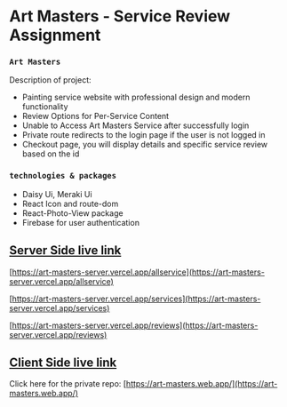# Art Masters - Service Review Assignment

### `Art Masters`

Description of project:
* Painting service website with professional design and modern functionality
* Review Options for Per-Service Content
* Unable to Access Art Masters Service after successfully login
* Private route redirects to the login page if the user is not logged in
* Checkout page, you will display details and specific service review based on the id

### `technologies & packages`

* Daisy Ui, Meraki Ui 
* React Icon and route-dom
* React-Photo-View package
* Firebase for user authentication

## [Server Side live link](https://art-masters-server.vercel.app)
[https://art-masters-server.vercel.app/allservice](https://art-masters-server.vercel.app/allservice)

[https://art-masters-server.vercel.app/services](https://art-masters-server.vercel.app/services)

[https://art-masters-server.vercel.app/reviews](https://art-masters-server.vercel.app/reviews)

## [Client Side live link](https://art-masters.web.app/)
Click here for the private repo: [https://art-masters.web.app/](https://art-masters.web.app/)